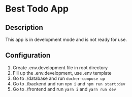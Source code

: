 # Best Todo App
## Description
This app is in development mode and is not ready for use.
## Configuration
1. Create .env.development file in root directory
2. Fill up the .env.development, use .env template
3. Go to ./database and run `docker-compose up`
4. Go to ./backend and run `npm i` and `npm run start:dev`
5. Go to ./frontend and run `yarn i` and `yarn run dev`